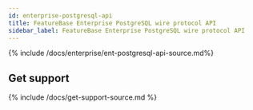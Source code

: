 ```yaml
---
id: enterprise-postgresql-api
title: FeatureBase Enterprise PostgreSQL wire protocol API
sidebar_label: FeatureBase Enterprise PostgreSQL wire protocol API
---
```


{% include /docs/enterprise/ent-postgresql-api-source.md%}

## Get support

{% include /docs/get-support-source.md %}
